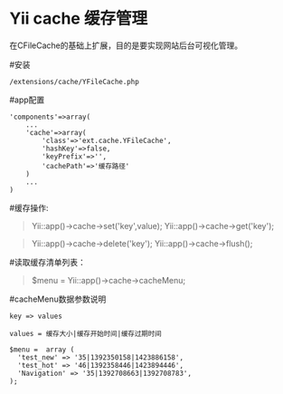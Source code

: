 Yii cache 缓存管理
====================

在CFileCache的基础上扩展，目的是要实现网站后台可视化管理。

#安装

	/extensions/cache/YFileCache.php

#app配置

	'components'=>array(
		...
		'cache'=>array(
			'class'=>'ext.cache.YFileCache',
			'hashKey'=>false,
			'keyPrefix'=>'',
			'cachePath'=>'缓存路径'
		)
		...
	)

#缓存操作:

> Yii::app()->cache->set('key',value);
> Yii::app()->cache->get('key');

> Yii::app()->cache->delete('key');
> Yii::app()->cache->flush();

#读取缓存清单列表：
> $menu = Yii::app()->cache->cacheMenu;

#cacheMenu数据参数说明
	
	key => values
	
	values = 缓存大小|缓存开始时间|缓存过期时间
	
	$menu =  array (
	  'test_new' => '35|1392350158|1423886158',
	  'test_hot' => '46|1392358446|1423894446',
	  'Navigation' => '35|1392708663|1392708783',
	);